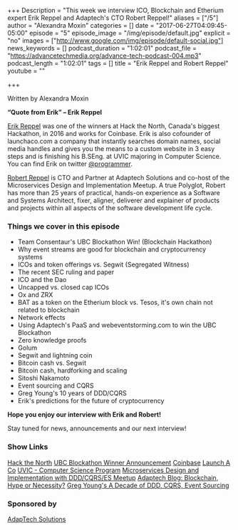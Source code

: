 +++
Description = "This week we interview ICO, Blockchain and Etherium expert Erik Reppel and Adaptech's CTO Robert Reppel!"
aliases = ["/5"]
author = "Alexandra Moxin"
categories = []
date = "2017-06-27T04:09:45-05:00"
episode = "5"
episode_image = "/img/episode/default.jpg"
explicit = "no"
images = ["http://www.google.com/img/episode/default-social.jpg"]
news_keywords = []
podcast_duration = "1:02:01"
podcast_file = "https://advancetechmedia.org/advance-tech-podcast-004.mp3"
podcast_length = "1:02:01"
tags = []
title = "Erik Reppel and Robert Reppel"
youtube = ""

+++

Written by Alexandra Moxin

**“Quote from Erik” – Erik Reppel**

[Erik Reppel](https://www.linkedin.com/in/erikreppel) was one of the winners at Hack the North, Canada's biggest Hackathon, in 2016 and works for Coinbase. Erik is also cofounder of launchaco.com a company that instantly searches domain names, social media handles and gives you the means to a custom website in 3 easy steps and is finishing his B.SEng. at UVIC majoring in Computer Science. You can find Erik on twitter [@programmer](https://twitter.com/programmer).

[Robert Reppel](https://www.linkedin.com/in/rreppel/) is CTO and Partner at Adaptech Solutions and co-host of the Microservices Design and Implementation Meetup. A true Polyglot, Robert has more than 25 years of practical, hands-on experience as a Software and Systems Architect, fixer, aligner, deliverer and explainer of products and projects within all aspects of the software development life cycle.


### Things we cover in this episode

* Team Consentaur's UBC Blockathon Win! (Blockchain Hackathon)
* Why event streams are good for blockchain and cryptocurrency systems
* ICOs and token offerings vs. Segwit (Segregated Witness)
* The recent SEC ruling and paper
* ICO and the Dao
* Uncapped vs. closed cap ICOs
* Ox and ZRX
* BAT as a token on the Etherium block vs. Tesos, it's own chain not related to blockchain
* Network effects
* Using Adaptech's PaaS and webeventstorming.com to win the UBC Blockathon
* Zero knowledge proofs
* Golum
* Segwit and lightning coin
* Bitcoin cash vs. Segwit
* Bitcoin cash, hardforking and scaling
* Sitoshi Nakamoto
* Event sourcing and CQRS
* Greg Young's 10 years of DDD/CQRS
* Erik's predictions for the future of cryptocurrency

**Hope you enjoy our interview with Erik and Robert!**

Stay tuned for news, announcements and our next interview!

### Show Links

[Hack the North](https://hackthenorth.com/)
[UBC Blockathon Winner Announcement](https://blockchainubc.ca/2017/05/30/blockathon/)
[Coinbase](https://www.coinbase.com/?locale=en)
[Launch A Co](http://launchaco.com/)
[UVIC - Computer Science Program](https://www.uvic.ca/engineering/computerscience/index.php)
[Microservices Design and Implementation with DDD/CQRS/ES Meetup](https://www.meetup.com/DDD-CQRS-ES/)
[Adaptech Blog: Blockchain, Hype or Necessity?](https://adaptechsolutions.net/blockchain-hype-or-necessity/)
[Greg Young's A Decade of DDD, CQRS, Event Sourcing](https://www.youtube.com/watch?v=LDW0QWie21s)

### Sponsored by

[AdapTech Solutions](https://adaptechsolutions.net/)

